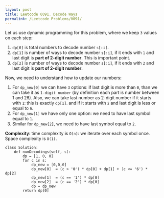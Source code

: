 ```yaml
---
layout: post
title: Leetcode 0091. Decode Ways
permalink: /Leetcode Problems/0091/
---
```


Let us use dynamic programming for this problem, where we keep `3` values on each step:

1. `dp[0]` is total numbers to decode number `s[:i]`.
2. `dp[1]` is number of ways to decode number `s[:i]`, if it ends with `1` and last digit is **part of 2-digit number**. This is important point.
3. `dp[2]` is number of ways to decode number `s[:i]`, if it ends with `2` and last digit is **part of 2-digit number**.

Now, we need to understand how to update our numbers:
1. For `dp_new[0]` we can have `3` options: if last digit is more than `0`, than we can take it as `1-digit number` (by definition each part is number between 1 and 26). Also, we can take last number as 2-digit number if it starts with `1`: this is exactly `dp[1]`. and if it starts with `2` and last digit is less or equal to `6`.
2. For `dp_new[1]` we have only one option: we need to have last symbol equal to `1`. 
3. Similar for `dp_new[2]`, we need to have last symbol equal to `2`.

**Complexity**: time complexity is `O(n)`: we iterate over each symbol once. Space complexity is `O(1)`.

```
class Solution:
    def numDecodings(self, s):
        dp = [1, 0, 0]
        for c in s:
            dp_new = [0,0,0]
            dp_new[0]  = (c > '0') * dp[0] + dp[1] + (c <= '6') * dp[2]
            dp_new[1]  = (c == '1') * dp[0]
            dp_new[2]  = (c == '2') * dp[0]
            dp = dp_new
        return dp[0]
```